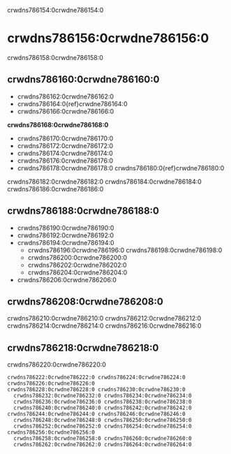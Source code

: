 crwdns786154:0crwdne786154:0
# crwdns786156:0crwdne786156:0

crwdns786158:0crwdne786158:0

## crwdns786160:0crwdne786160:0

* crwdns786162:0crwdne786162:0
* crwdns786164:0{ref}crwdne786164:0
* crwdns786166:0crwdne786166:0


**crwdns786168:0crwdne786168:0**

* crwdns786170:0crwdne786170:0
* crwdns786172:0crwdne786172:0
* crwdns786174:0crwdne786174:0
* crwdns786176:0crwdne786176:0
* crwdns786178:0crwdne786178:0 crwdns786180:0{ref}crwdne786180:0

crwdns786182:0crwdne786182:0 crwdns786184:0crwdne786184:0 crwdns786186:0crwdne786186:0

## crwdns786188:0crwdne786188:0

* crwdns786190:0crwdne786190:0
* crwdns786192:0crwdne786192:0
* crwdns786194:0crwdne786194:0
  * crwdns786196:0crwdne786196:0 crwdns786198:0crwdne786198:0
  * crwdns786200:0crwdne786200:0
  * crwdns786202:0crwdne786202:0
  * crwdns786204:0crwdne786204:0
* crwdns786206:0crwdne786206:0

## crwdns786208:0crwdne786208:0
crwdns786210:0crwdne786210:0 crwdns786212:0crwdne786212:0 crwdns786214:0crwdne786214:0 crwdns786216:0crwdne786216:0


## crwdns786218:0crwdne786218:0
crwdns786220:0crwdne786220:0

```{figure} ../../figures/github-project.jpg
crwdns786222:0crwdne786222:0 crwdns786224:0crwdne786224:0
crwdns786226:0crwdne786226:0
crwdns786228:0crwdne786228:0 crwdns786230:0crwdne786230:0
  crwdns786232:0crwdne786232:0 crwdns786234:0crwdne786234:0
  crwdns786236:0crwdne786236:0 crwdns786238:0crwdne786238:0
  crwdns786240:0crwdne786240:0 crwdns786242:0crwdne786242:0
crwdns786244:0crwdne786244:0 crwdns786246:0crwdne786246:0 
  crwdns786248:0crwdne786248:0 crwdns786250:0crwdne786250:0
  crwdns786252:0crwdne786252:0 crwdns786254:0crwdne786254:0 crwdns786256:0crwdne786256:0
  crwdns786258:0crwdne786258:0 crwdns786260:0crwdne786260:0
  crwdns786262:0crwdne786262:0 crwdns786264:0crwdne786264:0
```
